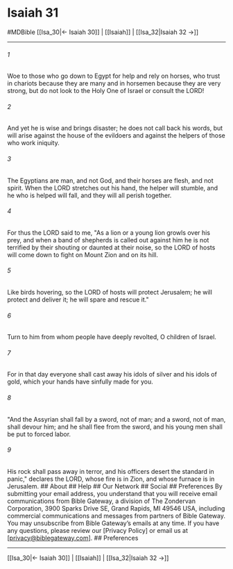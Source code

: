 # Isaiah 31
#MDBible
[[Isa_30|← Isaiah 30]] | [[Isaiah]] | [[Isa_32|Isaiah 32 →]]

***






###### 1 


Woe to those who go down to Egypt for help and rely on horses, who trust in chariots because they are many and in horsemen because they are very strong, but do not look to the Holy One of Israel or consult the LORD! 





###### 2 


And yet he is wise and brings disaster; he does not call back his words, but will arise against the house of the evildoers and against the helpers of those who work iniquity. 





###### 3 


The Egyptians are man, and not God, and their horses are flesh, and not spirit. When the LORD stretches out his hand, the helper will stumble, and he who is helped will fall, and they will all perish together. 





###### 4 


For thus the LORD said to me, "As a lion or a young lion growls over his prey, and when a band of shepherds is called out against him he is not terrified by their shouting or daunted at their noise, so the LORD of hosts will come down to fight on Mount Zion and on its hill. 





###### 5 


Like birds hovering, so the LORD of hosts will protect Jerusalem; he will protect and deliver it; he will spare and rescue it." 





###### 6 


Turn to him from whom people have deeply revolted, O children of Israel. 





###### 7 


For in that day everyone shall cast away his idols of silver and his idols of gold, which your hands have sinfully made for you. 





###### 8 


"And the Assyrian shall fall by a sword, not of man; and a sword, not of man, shall devour him; and he shall flee from the sword, and his young men shall be put to forced labor. 





###### 9 


His rock shall pass away in terror, and his officers desert the standard in panic," declares the LORD, whose fire is in Zion, and whose furnace is in Jerusalem. ## About ## Help ## Our Network ## Social ## Preferences By submitting your email address, you understand that you will receive email communications from Bible Gateway, a division of The Zondervan Corporation, 3900 Sparks Drive SE, Grand Rapids, MI 49546 USA, including commercial communications and messages from partners of Bible Gateway. You may unsubscribe from Bible Gateway&rsquo;s emails at any time. If you have any questions, please review our [Privacy Policy] or email us at [privacy@biblegateway.com]. ## Preferences

***

[[Isa_30|← Isaiah 30]] | [[Isaiah]] | [[Isa_32|Isaiah 32 →]]
